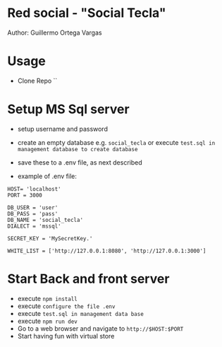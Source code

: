# Red social -  "Social Tecla"
Author: Guillermo Ortega Vargas

# Usage
* Clone Repo ``

# Setup MS Sql server
* setup username and password
* create an empty database e.g.
``` social_tecla ``` or execute `test.sql in management database to create database`
* save these to a .env file, as next described


* example of .env file:
```
HOST= 'localhost'
PORT = 3000

DB_USER = 'user'
DB_PASS = 'pass'
DB_NAME = 'social_tecla'
DIALECT = 'mssql'

SECRET_KEY = 'MySecretKey.'

WHITE_LIST = ['http://127.0.0.1:8080', 'http://127.0.0.1:3000']
```

# Start Back and front server
* execute `npm install`
* execute `configure the file .env`
* execute `test.sql in management data base`
* execute `npm run dev`
* Go to a web browser and navigate to ```http://$HOST:$PORT```
* Start having fun with virtual store
